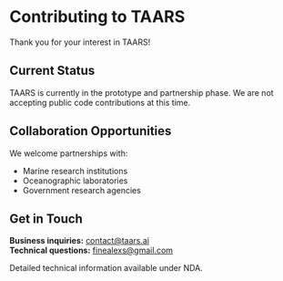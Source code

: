 # Contributing to TAARS

Thank you for your interest in TAARS!

## Current Status

TAARS is currently in the prototype and partnership phase. We are not accepting public code contributions at this time.

## Collaboration Opportunities

We welcome partnerships with:
- Marine research institutions
- Oceanographic laboratories
- Government research agencies

## Get in Touch

**Business inquiries:** contact@taars.ai  
**Technical questions:** finealexs@gmail.com

Detailed technical information available under NDA.
